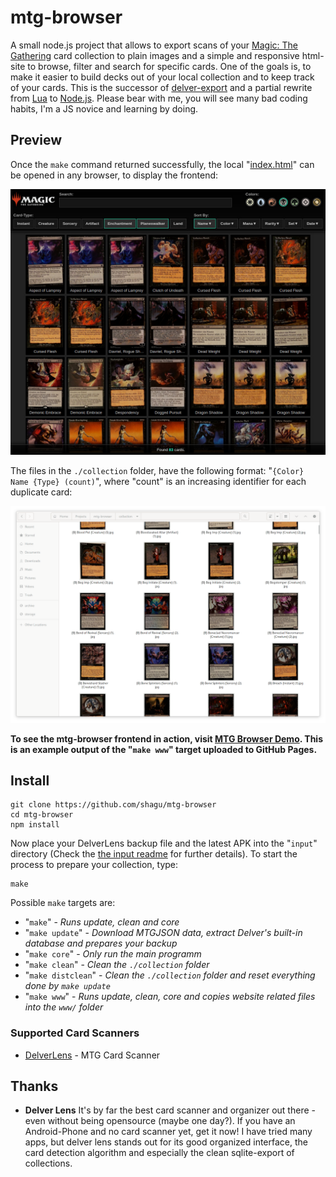 # mtg-browser

A small node.js project that allows to export scans of your [Magic: The Gathering](https://magic.wizards.com) card collection to plain images and a simple and responsive html-site to browse, filter and search for specific cards. One of the goals is, to make it easier to build decks out of your local collection and to keep track of your cards. This is the successor of [delver-export](https://github.com/shagu/delverexport) and a partial rewrite from [Lua](https://www.lua.org) to [Node.js](https://nodejs.org). Please bear with me, you will see many bad coding habits, I'm a JS novice and learning by doing.

## Preview

Once the `make` command returned successfully, the local "[index.html](index.html)" can be opened in any browser, to display the frontend:

![preview.jpg](preview.jpg)

The files in the `./collection` folder, have the following format: "`{Color} Name {Type} (count)`", where "count" is an increasing identifier for each duplicate card:

![files.png](files.png)

**To see the mtg-browser frontend in action, visit [MTG Browser Demo](https://shagu.github.io/mtg-browser-demo/). This is an example output of the
"`make www`" target uploaded to GitHub Pages.**

## Install

    git clone https://github.com/shagu/mtg-browser
    cd mtg-browser
    npm install

Now place your DelverLens backup file and the latest APK into the "`input`" directory (Check the [the input readme](input/README.md) for further details).
To start the process to prepare your collection, type:

    make

Possible `make` targets are:

  - "`make`" - *Runs update, clean and core*
  - "`make update`" - *Download MTGJSON data, extract Delver's built-in database and prepares your backup*
  - "`make core`" - *Only run the main programm*
  - "`make clean`" - *Clean the `./collection` folder*
  - "`make distclean`" - *Clean the `./collection` folder and reset everything done by `make update`*
  - "`make www`" - *Runs update, clean, core and copies website related files into the `www/` folder*

### Supported Card Scanners

  - [DelverLens](https://www.delverlab.com) - MTG Card Scanner

## Thanks

- **Delver Lens**
It's by far the best card scanner and organizer out there - even without being opensource (maybe one day?). If you have an Android-Phone and no card scanner yet, get it now! I have tried many apps, but delver lens stands out for its good organized interface, the card detection algorithm and especially the clean sqlite-export of collections.
